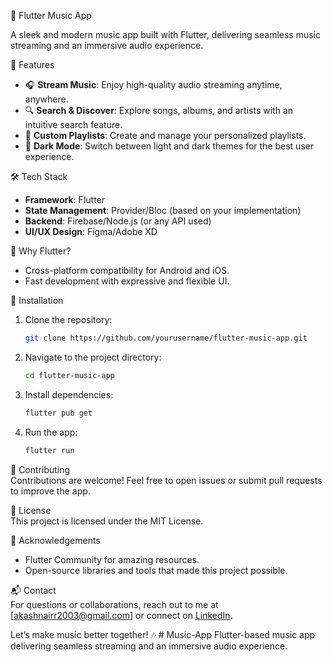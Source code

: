 🎵 Flutter Music App  

A sleek and modern music app built with Flutter, delivering seamless music streaming and an immersive audio experience.  

🚀 Features  
- 🎧 **Stream Music**: Enjoy high-quality audio streaming anytime, anywhere.  
- 🔍 **Search & Discover**: Explore songs, albums, and artists with an intuitive search feature.  
- 📜 **Custom Playlists**: Create and manage your personalized playlists.  
- 🌙 **Dark Mode**: Switch between light and dark themes for the best user experience.  

🛠️ Tech Stack  
- **Framework**: Flutter  
- **State Management**: Provider/Bloc (based on your implementation)  
- **Backend**: Firebase/Node.js (or any API used)  
- **UI/UX Design**: Figma/Adobe XD  

🎯 Why Flutter?  
- Cross-platform compatibility for Android and iOS.  
- Fast development with expressive and flexible UI.  

🔗 Installation  
1. Clone the repository:  
   ```bash  
   git clone https://github.com/yourusername/flutter-music-app.git  
   ```  
2. Navigate to the project directory:  
   ```bash  
   cd flutter-music-app  
   ```  
3. Install dependencies:  
   ```bash  
   flutter pub get  
   ```  
4. Run the app:  
   ```bash  
   flutter run  
   ```  

🤝 Contributing  
Contributions are welcome! Feel free to open issues or submit pull requests to improve the app.  

📜 License  
This project is licensed under the MIT License.  

🌟 Acknowledgements  
- Flutter Community for amazing resources.  
- Open-source libraries and tools that made this project possible.  

📬 Contact  
For questions or collaborations, reach out to me at [akashnairr2003@gmail.com] or connect on [LinkedIn](www.linkedin.com/in/akash-r-nair-713554336).  

Let’s make music better together! 🎶  # Music-App
Flutter-based music app delivering seamless streaming and an immersive audio experience. 
